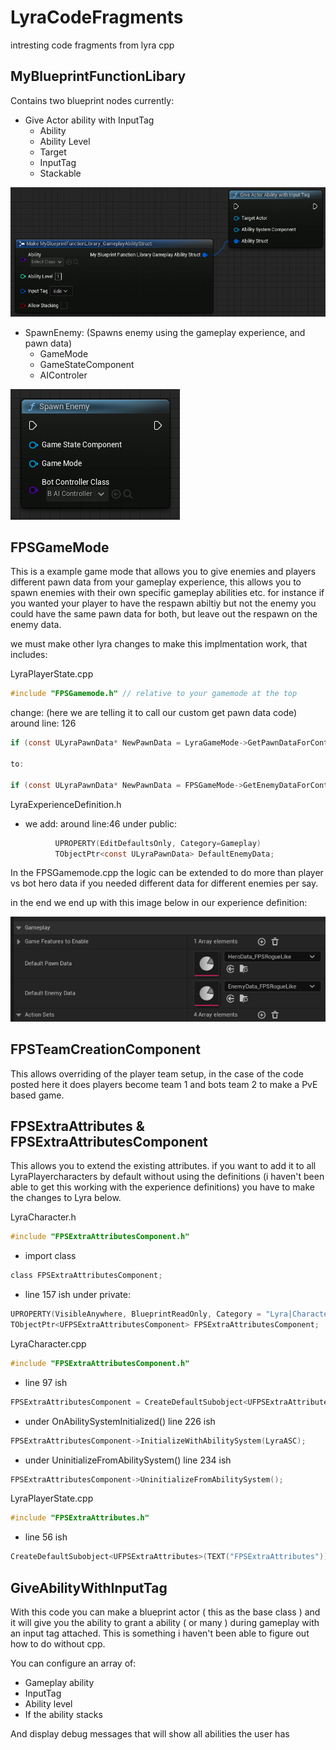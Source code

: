 # LyraCodeFragments
intresting code fragments from lyra cpp

## MyBlueprintFunctionLibary

Contains two blueprint nodes currently:
  - Give Actor ability with InputTag
      - Ability      
      - Ability Level
      - Target
      - InputTag
      - Stackable

![alt text](https://github.com/DuwayneF/LyraCodeFragments/blob/main/images/GiveActorAbility.png?raw=true)
      
  - SpawnEnemy: (Spawns enemy using the gameplay experience, and pawn data)
      - GameMode
      - GameStateComponent
      - AIControler

![alt text](https://github.com/DuwayneF/LyraCodeFragments/blob/main/images/SpawnEnemyWithHeroData.png?raw=true)

## FPSGameMode

This is a example game mode that allows you to give enemies and players different pawn data from your gameplay experience, this allows you to spawn enemies with their own specific gameplay abilities etc. for instance if you wanted your player to have the respawn abiltiy but not the enemy you could have the same pawn data for both, but leave out the respawn on the enemy data.

we must make other lyra changes to make this implmentation work, that includes:

LyraPlayerState.cpp

```c
#include "FPSGamemode.h" // relative to your gamemode at the top
```

  change: (here we are telling it to call our custom get pawn data code) around line: 126

```c
if (const ULyraPawnData* NewPawnData = LyraGameMode->GetPawnDataForController(GetOwningController()))

to:

if (const ULyraPawnData* NewPawnData = FPSGameMode->GetEnemyDataForController(GetOwningController()))
```

LyraExperienceDefinition.h
  - we add: around line:46 under public:

```c
          UPROPERTY(EditDefaultsOnly, Category=Gameplay)
          TObjectPtr<const ULyraPawnData> DefaultEnemyData;
``` 

In the FPSGamemode.cpp the logic can be extended to do more than player vs bot hero data if you needed
different data for different enemies per say.

in the end we end up with this image below in our experience definition:

![alt text](https://github.com/DuwayneF/LyraCodeFragments/blob/main/images/EnemyPawnData.png?raw=true)


## FPSTeamCreationComponent

This allows overriding of the player team setup, in the case of the code posted here it does players become team 1 and bots team 2
to make a PvE based game.

## FPSExtraAttributes & FPSExtraAttributesComponent

This allows you to extend the existing attributes. if you want to add it to all LyraPlayercharacters by default without using the definitions (i haven't been able to get this working with the experience definitions) you have to make the changes to Lyra below.

LyraCharacter.h
```c
#include "FPSExtraAttributesComponent.h"
```
  - import class
```c
class FPSExtraAttributesComponent;
```
  - line 157 ish under private:

```c
UPROPERTY(VisibleAnywhere, BlueprintReadOnly, Category = "Lyra|Character", Meta = (AllowPrivateAccess = "true"))
TObjectPtr<UFPSExtraAttributesComponent> FPSExtraAttributesComponent;
```

LyraCharacter.cpp

```c
#include "FPSExtraAttributesComponent.h"
```
  -   line 97 ish
```c
FPSExtraAttributesComponent = CreateDefaultSubobject<UFPSExtraAttributesComponent>(TEXT("FPSExtraAttributesComponent"));
```
  - under OnAbilitySystemInitialized() line 226 ish
```c
FPSExtraAttributesComponent->InitializeWithAbilitySystem(LyraASC);
```
  - under UninitializeFromAbilitySystem() line 234 ish
```c
FPSExtraAttributesComponent->UninitializeFromAbilitySystem();
```

LyraPlayerState.cpp
```c
#include "FPSExtraAttributes.h"
```
  -   line 56 ish
```c
CreateDefaultSubobject<UFPSExtraAttributes>(TEXT("FPSExtraAttributes"));
```

## GiveAbilityWithInputTag

With this code you can make a blueprint actor ( this as the base class ) and it will give you the ability to grant a ability ( or many )
during gameplay with an input tag attached. This is something i haven't been able to figure out how to do without cpp.

You can configure an array of:
  - Gameplay ability
  - InputTag
  - Ability level
  - If the ability stacks

And display debug messages that will show all abilities the user has 

